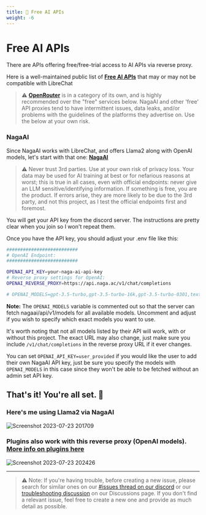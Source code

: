 ```yaml
---
title: 💸 Free AI APIs
weight: -6
---
```


# Free AI APIs

There are APIs offering free/free-trial access to AI APIs via reverse proxy.

Here is a well-maintained public list of **[Free AI APIs](https://github.com/zukixa/cool-ai-stuff)** that may or may not be compatible with LibreChat

> ⚠️ **[OpenRouter](./ai_setup.md#openrouter)** is in a category of its own, and is highly recommended over the "free" services below. NagaAI and other 'free' API proxies tend to have intermittent issues, data leaks, and/or problems with the guidelines of the platforms they advertise on. Use the below at your own risk.

### NagaAI

Since NagaAI works with LibreChat, and offers Llama2 along with OpenAI models, let's start with that one: **[NagaAI](https://t.me/chimera_ai)**

> ⚠️ Never trust 3rd parties. Use at your own risk of privacy loss. Your data may be used for AI training at best or for nefarious reasons at worst; this is true in all cases, even with official endpoints: never give an LLM sensitive/identifying information. If something is free, you are the product. If errors arise, they are more likely to be due to the 3rd party, and not this project, as I test the official endpoints first and foremost.

You will get your API key from the discord server. The instructions are pretty clear when you join so I won't repeat them.

Once you have the API key, you should adjust your .env file like this:

```bash
##########################
# OpenAI Endpoint: 
##########################

OPENAI_API_KEY=your-naga-ai-api-key
# Reverse proxy settings for OpenAI: 
OPENAI_REVERSE_PROXY=https://api.naga.ac/v1/chat/completions

# OPENAI_MODELS=gpt-3.5-turbo,gpt-3.5-turbo-16k,gpt-3.5-turbo-0301,text-davinci-003,gpt-4,gpt-4-0314,gpt-4-0613
```

**Note:** The `OPENAI_MODELS` variable is commented out so that the server can fetch nagaai/api/v1/models for all available models. Uncomment and adjust if you wish to specify which exact models you want to use.

It's worth noting that not all models listed by their API will work, with or without this project. The exact URL may also change, just make sure you include `/v1/chat/completions` in the reverse proxy URL if it ever changes.

You can set `OPENAI_API_KEY=user_provided` if you would like the user to add their own NagaAI API key, just be sure you specify the models with `OPENAI_MODELS` in this case since they won't be able to be fetched without an admin set API key.

## That's it! You're all set. 🎉

### Here's me using Llama2 via NagaAI

![Screenshot 2023-07-23 201709](https://github.com/danny-avila/LibreChat/assets/110412045/f3ce0226-152c-4d53-9a6e-6370156b0735)

### Plugins also work with this reverse proxy (OpenAI models). [More info on plugins here](https://docs.librechat.ai/features/plugins/introduction.html)
![Screenshot 2023-07-23 202426](https://github.com/danny-avila/LibreChat/assets/110412045/45d0f79f-0963-49c0-9d1c-c292d1c25588)

---

>⚠️ Note: If you're having trouble, before creating a new issue, please search for similar ones on our [#issues thread on our discord](https://discord.gg/weqZFtD9C4) or our [troubleshooting discussion](https://github.com/danny-avila/LibreChat/discussions/categories/troubleshooting) on our Discussions page. If you don't find a relevant issue, feel free to create a new one and provide as much detail as possible.
